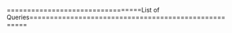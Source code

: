 =================================List of Queries=====================================================
